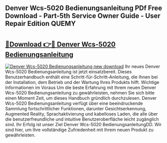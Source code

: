 ## Denver Wcs-5020 Bedienungsanleitung PDf Free Download - Part-5th Service Owner Guide - User Repair Edition QUEMY

# <h2><a href="http://df3muy5.blite.top/?on=Denver+Wcs-5020+Bedienungsanleitung">🔗Download 👉🔴 Denver Wcs-5020 Bedienungsanleitung</a></h2>

[![Denver Wcs-5020 Bedienungsanleitung new download](https://i.imgur.com/lujVjoI.png)](http://df3muy5.blite.top/?on=Denver+Wcs-5020+Bedienungsanleitung)
Ihr neues Denver Wcs-5020 Bedienungsanleitung ist jetzt einsatzbereit. Dieses Benutzerhandbuch enthält eine Schritt-für-Schritt-Anleitung, die Ihnen bei der Installation, dem Betrieb und der Wartung Ihres Produkts hilft. Wichtige Informationen im Voraus Um die beste Erfahrung mit Ihrem neuen Denver Wcs-5020 Bedienungsanleitung zu gewährleisten, nehmen Sie sich bitte einen Moment Zeit, um dieses Handbuch gründlich durchzulesen. Denver Wcs-5020 Bedienungsanleitung verfügt über eine beeindruckende Sammlung fortschrittlicher Funktionen, darunter Gesichtserkennung, Augmented Reality, Sprachaktivierung und kabelloses Laden, die alle über die benutzerfreundliche und intuitive Benutzeroberfläche leicht zugänglich sind. Ihr Erfolg ist unser Ziel Denver Wcs-5020 BedienungsanleitungDD. Wir sind hier, um Ihre vollständige Zufriedenheit mit Ihrem neuen Produkt zu gewährleisten.
